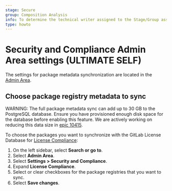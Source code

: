 ```yaml
---
stage: Secure
group: Composition Analysis
info: To determine the technical writer assigned to the Stage/Group associated with this page, see https://about.gitlab.com/handbook/product/ux/technical-writing/#assignments
type: howto
---
```


# Security and Compliance Admin Area settings **(ULTIMATE SELF)**

The settings for package metadata synchronization are located in the [Admin Area](index.md).

## Choose package registry metadata to sync

WARNING:
The full package metadata sync can add up to 30 GB to the PostgreSQL database. Ensure you have provisioned enough disk space for the database before enabling this feature.
We are actively working on reducing this data size in [epic 10415](https://gitlab.com/groups/gitlab-org/-/epics/10415).

To choose the packages you want to synchronize with the GitLab License Database for [License Compliance](../../user/compliance/license_scanning_of_cyclonedx_files/index.md):

1. On the left sidebar, select **Search or go to**.
1. Select **Admin Area**.
1. Select **Settings > Security and Compliance**.
1. Expand **License Compliance**.
1. Select or clear checkboxes for the package registries that you want to sync.
1. Select **Save changes**.
